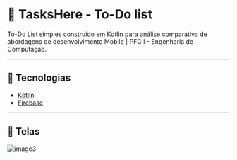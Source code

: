 # 📱 TasksHere - To-Do list 

To-Do List simples construído em Kotlin para análise comparativa de abordagens de desenvolvimento Mobile | PFC I - Engenharia de Computação.

---

## 🚀 Tecnologias

- [Kotlin](https://kotlinlang.org/)
- [Firebase](https://firebase.google.com/)

---

## 📲 Telas

![image3](https://github.com/user-attachments/assets/8b43f718-cb73-4a73-9a3e-622f3d0f3fb9)

